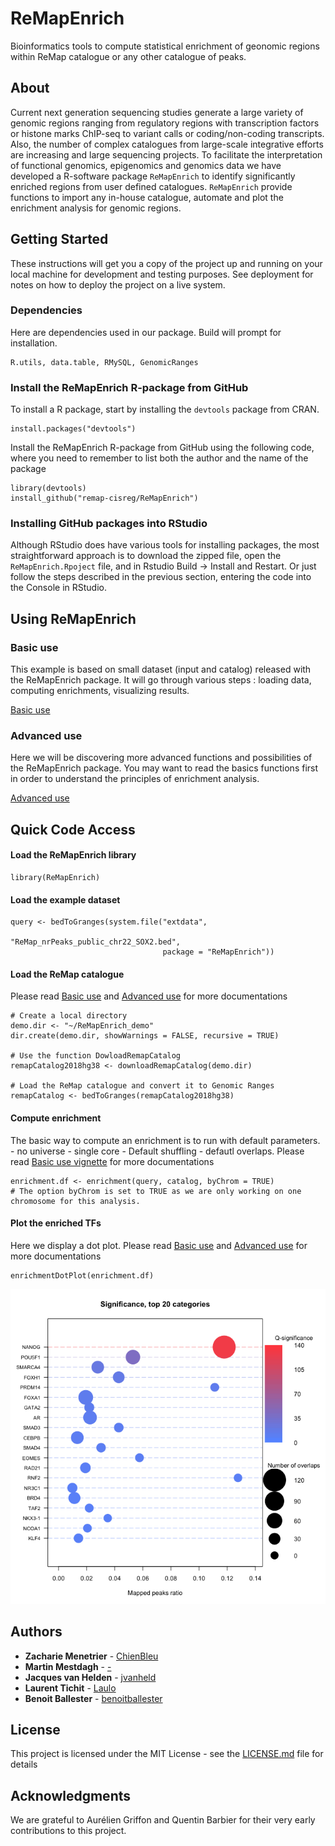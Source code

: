 # ReMapEnrich

Bioinformatics tools to compute statistical enrichment of geonomic regions within ReMap catalogue or any other catalogue of peaks. 

## About

Current next generation sequencing studies generate a large variety of genomic regions ranging from regulatory regions with transcription factors or histone marks ChIP-seq to variant calls or coding/non-coding transcripts. Also, the number of complex catalogues from large-scale integrative efforts are increasing and large sequencing projects. To facilitate the interpretation of functional genomics, epigenomics and genomics data we have developed a R-software package `ReMapEnrich` to identify significantly enriched regions from user defined catalogues. `ReMapEnrich` provide functions to import any in-house catalogue, automate and plot the enrichment analysis for genomic regions.

## Getting Started

These instructions will get you a copy of the project up and running on your local machine for development and testing purposes. See deployment for notes on how to deploy the project on a live system.

### Dependencies

Here are dependencies used in our package. Build will prompt for installation. 

```
R.utils, data.table, RMySQL, GenomicRanges
```

### Install the ReMapEnrich R-package from GitHub

To install a R package, start by installing the `devtools` package from CRAN. 

```
install.packages("devtools")
```
Install the ReMapEnrich R-package from GitHub using the following code, where you need to remember to list both the author and the name of the package 

```
library(devtools)
install_github("remap-cisreg/ReMapEnrich")
```

### Installing GitHub packages into RStudio

Although RStudio does have various tools for installing packages, the most straightforward approach is to download the zipped file, open the `ReMapEnrich.Rpoject` file, and in Rstudio Build -> Install and Restart.
Or just follow the steps described in the previous section, entering the code into the Console in RStudio. 


## Using ReMapEnrich

### Basic use

This example is based on small dataset (input and catalog) released with the ReMapEnrich package. It will go through various  steps : loading data,  computing enrichments, visualizing results. 

[Basic use](vignettes/basic_use.md) 

### Advanced use

Here we will be discovering more advanced functions and possibilities of the ReMapEnrich package. You may want to read the basics functions first in order to understand the principles of enrichment analysis.

[Advanced use](vignettes/advanced_use.md) 



## Quick Code Access

#### Load the ReMapEnrich library
```
library(ReMapEnrich) 
```

#### Load the example dataset
```
query <- bedToGranges(system.file("extdata",
                                  "ReMap_nrPeaks_public_chr22_SOX2.bed",
                                  package = "ReMapEnrich"))

```

#### Load the ReMap catalogue
Please read [Basic use](vignettes/basic_use.md) and [Advanced use](vignettes/advanced_use.md) for more  documentations
```
# Create a local directory 
demo.dir <- "~/ReMapEnrich_demo"
dir.create(demo.dir, showWarnings = FALSE, recursive = TRUE)

# Use the function DowloadRemapCatalog
remapCatalog2018hg38 <- downloadRemapCatalog(demo.dir)

# Load the ReMap catalogue and convert it to Genomic Ranges
remapCatalog <- bedToGranges(remapCatalog2018hg38)        
```

#### Compute enrichment
The basic way to compute an enrichment is to run with default parameters. - no universe - single core - Default shuffling - defautl overlaps. Please read [Basic use vignette](vignettes/basic_use.md) for more documentations
```
enrichment.df <- enrichment(query, catalog, byChrom = TRUE)
# The option byChrom is set to TRUE as we are only working on one chromosome for this analysis.
```

#### Plot the enriched TFs
Here we display a dot plot. Please read [Basic use](vignettes/basic_use.md) and [Advanced use](vignettes/advanced_use.md) for more  documentations
```
enrichmentDotPlot(enrichment.df)
```
![alt text](vignettes/basic_use_files/figure-html/unnamed-chunk-7-1.png)



## Authors

* **Zacharie Menetrier** - [ChienBleu](https://github.com/ChienBleu)
* **Martin Mestdagh** - [-](https://github.com/)
* **Jacques van Helden** - [jvanheld](https://github.com/jvanheld)
* **Laurent Tichit** - [Laulo](https://github.com/Laulo)
* **Benoit Ballester** - [benoitballester](https://github.com/benoitballester)


## License

This project is licensed under the MIT License - see the [LICENSE.md](LICENSE.md) file for details

## Acknowledgments

We are grateful to Aurélien Griffon and Quentin Barbier for their very early contributions to this project. 


